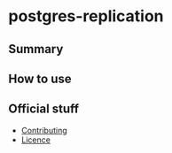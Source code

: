 # postgres-replication

## Summary

## How to use

## Official stuff
- [Contributing](https://github.com/mesoform/terraform-infrastructure-modules/CONTRIBUTING.md)
- [Licence](https://github.com/mesoform/terraform-infrastructure-modules/LICENSE)
